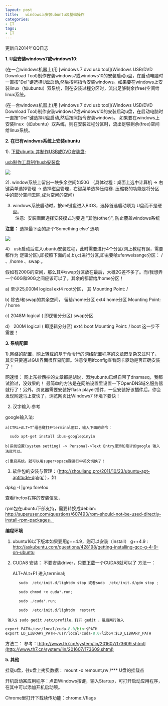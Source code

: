 ```yaml
---
layout: post
title:   windows上安装ubuntu及基础操作
categories:
- IT
tags:
- IT
---
```


更新自2014年QQ日志 

**1. U盘安装windows7或windows10**:

(在一台windows机器上)用 [windows 7 dvd usb tool](Windows USB/DVD Download Tool)制作安装windows7或windows10的安装启动u盘，在启动电脑时一直按"Del"键选择U盘启动,然后按照指令安装windows。如果要在windows上安装linux（如ubuntu）双系统，则在安装过程分区时，流出足够剩余(free)空间给linux系统。

<!--more-->

(在一台windows机器上)用 [windows 7 dvd usb tool](Windows USB/DVD Download Tool)制作安装windows7或windows10的安装启动u盘，在启动电脑时一直按"Del"键选择U盘启动,然后按照指令安装windows。
 如果要在windows上安装linux（如ubuntu）双系统，则在安装过程分区时，流出足够剩余(free)空间给linux系统。

**2. 在已有windwos系统上安装ubuntu** 

1). [下载ubuntu 并制作USB或DVD安装盘](http://howtoubuntu.org/how-to-install-ubuntu-14-04-trusty-tahr);

[usb制作工具制作usb安装盘](https://help.ubuntu.com/community/Installation/FromUSBStickQuick)  
   
![](http://s5.51cto.com/wyfs02/M00/27/6B/wKioL1Ny1O2gFAIHAACh9GlDXUo023.jpg) 

    
2). window系统上留出一块多余空间如50G （具体过程：桌面上选中计算机 -> 右键菜单选择管理 -> 选择磁盘管理，右键菜单选择压缩卷. 压缩卷的功能是将分区中的部分空间去除,成为空闲的空间） 
   
3)  windows系统启动时，按del键盘进入BIOS，选择首选启动项为 U盘而不是硬盘。  
   注意:  安装画面选择安装模式时要选 "其他(other)", 防止覆盖windows系统

**注意：**  选择最下面的那个’Something else’ 选项

![](https://assets.ubuntu.com/v1/b42312cd-download-desktop-install-ubuntu-desktop_4.jpg)
  
4） usb启动后进入ubuntu安装过程，此时需要进行4个分区(网上教程有误，需要都作为 逻辑分区),即按照下面的a),b),c)进行分区,即主要哈ufenweisange分区： / 、/home 、swap 。
      

假如有200G的空间，那么其中swap分区放在最后，大概2G差不多了。而/我想弄一个60G和90G之间应该可以了。其余的都留给/home分区！

a)   至少25,000M             logical                   ext4                 root分区，    其 Mounting Point: /      
        
b)  除去/和swap的其余空间， 留给/home分区                ext4                  home分区      Mounting Point: / home
         
c)  2048M           logical ( 即逻辑分分区)            swap分区      
         
d） 200M             logical ( 即逻辑分分区)            ext4                  boot                    Mounting Point: / boot             这一步不需要！

**3. 系统配置** 

 1).网络的配置，网上转载的基于命令行的网络配置程序的文章既复杂又过时了，其实只要通过GUI界面很容易配置。注意使用ifconfig查看网卡驱动是否正确安装了！

 网速慢： 网上东抄西抄的文章都是胡说，因为ubuntu已经自带了dnsmasq，我都试验过，没效果的！ 最简单的方法是在网络设置里设置一下OpenDNS域名服务器就行了！另外，浏览器需要安装好flash player插件，一旦安装好该插件后，你会发现网速马上变快了，浏览网页比Windows7 环境下要快！

 2) 汉字输入:参考[](http://blog.csdn.net/up_seeker/article/details/40859777)

 google输入法:

    a)CTRL+ALT+T“组合键打开terminal窗口，输入下面的命令：

      sudo apt-get install ibus-googlepinyin

    b)系统设置(system setting) -> Personal->Text Entry里添加刚才的google 输入法就可以。

    c)重启系统。就可以用super+space键进行中英文切换了！
 
 3. 软件包的安装与管理：（http://zhouliang.pro/2011/10/23/ubuntu-apt-aptitude-dpkg/ ），如 

  dpkg -l |grep forefox 

  查看firefox程序的安装信息，

 rpm包在ubuntu下部支持，需要转换成debian: http://superuser.com/questions/607493/rpm-should-not-be-used-directly-install-rpm-packages。

**编程环境**

 1) ubuntu16以下版本如果要用g++4.9，则可以安装（install） g++4.9 : http://askubuntu.com/questions/428198/getting-installing-gcc-g-4-9-on-ubuntu

 2)  CUDA8 安装：
    不要安装driver，只要[下载](https://developer.nvidia.com/cuda-downloads)一个CUDA8就可以了
    方法一：

      ALT+ALt+F1 进入terminal;
```python
      sudo  /etc/init.d/lightdm stop 或者sudo  /etc/init.d/gdm stop ; 

      sudo chmod +x cuda*.run;

      sudo ./cuda*.run; 

      sudo  /etc/init.d/lightdm  restart  
```
     输入$ sudo gedit /etc/profile，打开 gedit ，最后两行输入
```python
export PATH=/usr/local/cuda-8.0/bin:$PATH
export LD_LIBRARY_PATH=/usr/local/cuda-8.0/lib64:$LD_LIBRARY_PATH

```

方法二：
 参考：[http://www.th7.cn/system/lin/201607/173609.shtml](http://www.th7.cn/system/lin/201607/173609.shtml)


**5. 其他**

挂载u盘，往u盘上拷贝数据： mount -o remount,rw /*** U盘的挂载点

开机启动某应用程序：点击Windows按键，输入Startup，可打开启动应用程序，在其中可以添加开机启动项。

Chrome里打开下载续传功能：chrome://flags
